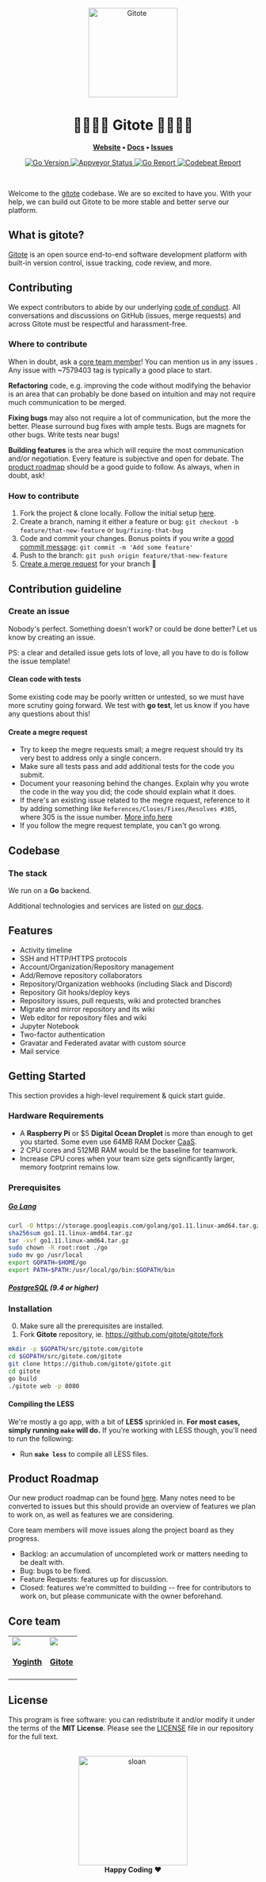 <div align="center">
  <br>
  <img
    alt="Gitote"
    src="https://i.imgur.com/mB7XYLs.png"
    width=180px
  />
  <br/>
  <h1>👩‍💻👨‍💻 Gitote 👩‍💻👨‍💻</h1>
  <p align="center">
  	<strong>
  		<a href="https://gitote.com">Website</a>
  		•
  		<a href="https://docs.gitote.com">Docs</a>
  		•
  		<a href="https://github.com/gitote/gitote/issues">Issues</a>
  	</strong>
  </p>
  <p align="center">
    <a href="https://github.com/gitote/gitote"><img
  		alt="Go Version"
  		src="https://img.shields.io/badge/Go-v1.11-brightgreen.svg">
  	</a>
  	<a href="https://ci.appveyor.com/project/yogicodes/gitote"><img
  		alt="Appveyor Status"
  		src="https://ci.appveyor.com/api/projects/status/lhunpdfuay0oy8fj?svg=true">
  	</a>
  	<a href="https://goreportcard.com/report/github.com/gitote/gitote"><img
  		alt="Go Report"
  		src="https://goreportcard.com/badge/github.com/gitote/gitote">
  	</a>
  	<a href="https://codebeat.co/projects/github-com-gitote-gitote-master"><img
  		alt="Codebeat Report"
  		src="https://codebeat.co/badges/7ec50fde-7899-4673-ad9e-3ce7740de99d">
  	</a>
  </p>
</div>
<br/>

Welcome to the [gitote](https://gitote.com) codebase. We are so excited to have you. With your help, we can build out Gitote to be more stable and better serve our platform.

## What is gitote?

[Gitote](https://gitote.com) is an open source end-to-end software development platform with built-in version control, issue tracking, code review, and more.

## Contributing

We expect contributors to abide by our underlying [code of conduct](docs/CONDUCT.md). All conversations and discussions on GitHub (issues, merge requests) and across Gitote must be respectful and harassment-free.

### Where to contribute

When in doubt, ask a [core team member](#core-team)! You can mention us in any issues . Any issue with ~7579403 tag is typically a good place to start.

**Refactoring** code, e.g. improving the code without modifying the behavior is an area that can probably be done based on intuition and may not require much communication to be merged.

**Fixing bugs** may also not require a lot of communication, but the more the better. Please surround bug fixes with ample tests. Bugs are magnets for other bugs. Write tests near bugs!

**Building features** is the area which will require the most communication and/or negotiation. Every feature is subjective and open for debate. The [product roadmap](https://github.com/gitote/gitote/projects/1) should be a good guide to follow. As always, when in doubt, ask!

### How to contribute

1.  Fork the project & clone locally. Follow the initial setup [here](#getting-started).
2.  Create a branch, naming it either a feature or bug: `git checkout -b feature/that-new-feature` or `bug/fixing-that-bug`
3.  Code and commit your changes. Bonus points if you write a [good commit message](https://chris.beams.io/posts/git-commit/): `git commit -m 'Add some feature'`
4.  Push to the branch: `git push origin feature/that-new-feature`
5.  [Create a merge request](#create-a-merge-request) for your branch 🎉

## Contribution guideline

### Create an issue

Nobody's perfect. Something doesn't work? or could be done better? Let us know by creating an issue.

PS: a clear and detailed issue gets lots of love, all you have to do is follow the issue template!

#### Clean code with tests

Some existing code may be poorly written or untested, so we must have more scrutiny going forward. We test with **go test**, let us know if you have any questions about this!

#### Create a megre request

* Try to keep the megre requests small; a megre request should try its very best to address only a single concern.
* Make sure all tests pass and add additional tests for the code you submit.
* Document your reasoning behind the changes. Explain why you wrote the code in the way you did; the code should explain what it does.
* If there's an existing issue related to the megre request, reference to it by adding something like `References/Closes/Fixes/Resolves #305`, where 305 is the issue number. [More info here](https://github.com/blog/1506-closing-issues-via-pull-requests)
* If you follow the megre request template, you can't go wrong.

## Codebase

### The stack

We run on a **Go** backend.

Additional technologies and services are listed on [our docs](https://docs.dev.to).

## Features

- Activity timeline
- SSH and HTTP/HTTPS protocols
- Account/Organization/Repository management
- Add/Remove repository collaborators
- Repository/Organization webhooks (including Slack and Discord)
- Repository Git hooks/deploy keys
- Repository issues, pull requests, wiki and protected branches
- Migrate and mirror repository and its wiki
- Web editor for repository files and wiki
- Jupyter Notebook
- Two-factor authentication
- Gravatar and Federated avatar with custom source
- Mail service

## Getting Started

This section provides a high-level requirement & quick start guide.

### Hardware Requirements

- A **Raspberry Pi** or $5 **Digital Ocean Droplet** is more than enough to get you started. Some even use 64MB RAM Docker [CaaS](https://blog.docker.com/2016/02/containers-as-a-service-caas/).
- 2 CPU cores and 512MB RAM would be the baseline for teamwork.
- Increase CPU cores when your team size gets significantly larger, memory footprint remains low.

### Prerequisites

##### [Go Lang](https://golang.org)

```sh
curl -O https://storage.googleapis.com/golang/go1.11.linux-amd64.tar.gz
sha256sum go1.11.linux-amd64.tar.gz
tar -xvf go1.11.linux-amd64.tar.gz
sudo chown -R root:root ./go
sudo mv go /usr/local
export GOPATH=$HOME/go
export PATH=$PATH:/usr/local/go/bin:$GOPATH/bin
```

##### [PostgreSQL](https://www.postgresql.org/) (9.4 or higher)

### Installation

0.  Make sure all the prerequisites are installed.
1.  Fork **Gitote** repository, ie. https://github.com/gitote/gitote/fork

```sh
mkdir -p $GOPATH/src/gitote.com/gitote
cd $GOPATH/src/gitote.com/gitote
git clone https://github.com/gitote/gitote.git
cd gitote
go build
./gitote web -p 8080
```

#### Compiling the LESS

We're mostly a go app, with a bit of **LESS** sprinkled in. **For most cases, simply running `make` will do.** If you're working with LESS though, you'll need to run the following:

* Run **`make less`** to compile all LESS files.

## Product Roadmap

Our new product roadmap can be found [here](https://github.com/gitote/gitote/projects/1). Many notes need to be converted to issues but this should provide an overview of features we plan to work on, as well as features we are considering.

Core team members will move issues along the project board as they progress.

* Backlog: an accumulation of uncompleted work or matters needing to be dealt with.
* Bug: bugs to be fixed.
* Feature Requests: features up for discussion.
* Closed: features we're committed to building -- free for contributors to work on, but please communicate with the owner beforehand.

## Core team

<table>
  <tr>
    <td>
      <a href='https://twitter.com/yogicodes'>
        <img src='https://s.gravatar.com/avatar/554506e208edaf6c95dc896105b898f0?s=100'>
      </a>
      <h4 align='center'><a href='https://twitter.com/yogicodes'>Yoginth</a></h4>
    </td>
    <td>
      <a href='https://twitter.com/GitoteHQ'>
        <img src='https://s.gravatar.com/avatar/894559413cde06d4aacc1a05bd7f3205?s=100'>
      </a>
      <h4 align='center'><a href='https://twitter.com/GitoteHQ'>Gitote</a></h4>
    </td>
  </tr>
</table>

## License

This program is free software: you can redistribute it and/or modify it under the terms of the **MIT License**. Please see the [LICENSE](https://github.com/gitote/gitote/blob/master/LICENSE) file in our repository for the full text.

<br/>

<div align="center">
  <img
    alt="sloan"
    width=220px
    src="https://i.imgur.com/WAppLz3.jpg"
  />
  <br/>
  <strong>Happy Coding</strong> ❤️
</div>